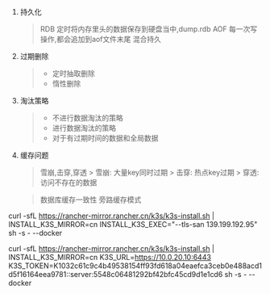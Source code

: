 1. 持久化
	>RDB
	>  定时将内存里头的数据保存到硬盘当中,dump.rdb
	>AOF
	>	每一次写操作,都会追加到aof文件末尾
	>混合持久
	

2. 过期删除
	>- 定时抽取删除
	>- 惰性删除


3. 淘汰策略
	> - 不进行数据淘汰的策略
	> - 进行数据淘汰的策略
	> - 对于有过期时间的数据和全局数据

4. 缓存问题
	> 雪崩,击穿,穿透
		> 雪崩: 大量key同时过期
		> 击穿: 热点key过期
		> 穿透: 访问不存在的数据
	
	> 数据库缓存一致性
	> 旁路缓存模式
	

curl -sfL https://rancher-mirror.rancher.cn/k3s/k3s-install.sh | INSTALL_K3S_MIRROR=cn INSTALL_K3S_EXEC="--tls-san 139.199.192.95" sh -s - --docker

curl -sfL https://rancher-mirror.rancher.cn/k3s/k3s-install.sh | INSTALL_K3S_MIRROR=cn K3S_URL=https://10.0.20.10:6443 K3S_TOKEN=K1032c61c9c4b49538154ff93fd618a04eaefca3ceb0e488acd1d5f16164eea9781::server:5548c06481292bf42bfc45cd9d1e1cd6 sh -s - --docker